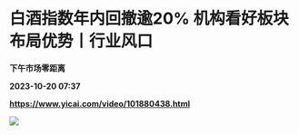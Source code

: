 # 白酒指数年内回撤逾20% 机构看好板块布局优势丨行业风口
**下午市场零距离**

**2023-10-20 07:37**

**https://www.yicai.com/video/101880438.html**

![](http://imgcdn.yicai.com/vms-new/2023/10/933b828c-17be-4728-9357-229b6df95acc_hARB.jpg)